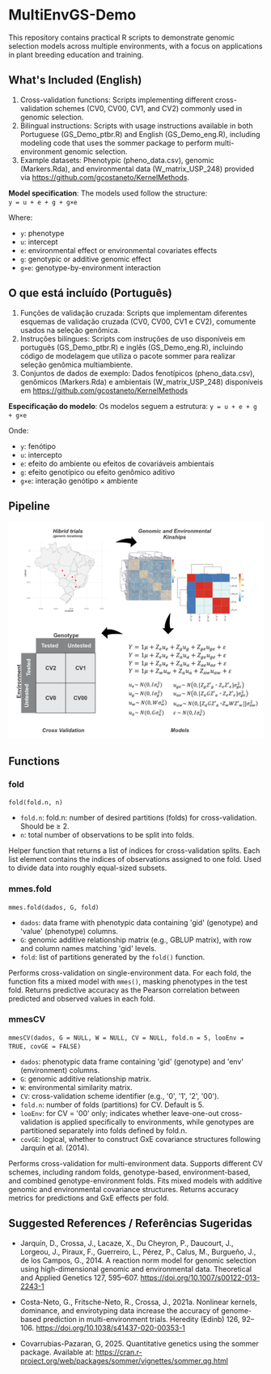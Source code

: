 # MultiEnvGS-Demo
This repository contains practical R scripts to demonstrate genomic selection models across multiple environments, with a focus on applications in plant breeding education and training.

## What's Included (English)
1) Cross-validation functions: Scripts implementing different cross-validation schemes (CV0, CV00, CV1, and CV2) commonly used in genomic selection.
2) Bilingual instructions: Scripts with usage instructions available in both Portuguese (GS_Demo_ptbr.R) and English (GS_Demo_eng.R), including modeling code that uses the sommer package to perform multi-environment genomic selection.
3) Example datasets: Phenotypic (pheno_data.csv), genomic (Markers.Rda), and environmental data (W_matrix_USP_248) provided via https://github.com/gcostaneto/KernelMethods.

**Model specification**: The models used follow the structure:  
`y = u + e + g + g×e`  

Where:  
- `y`: phenotype  
- `u`: intercept  
- `e`: environmental effect or environmental covariates effects  
- `g`: genotypic or additive genomic effect  
- `g×e`: genotype-by-environment interaction 


##  O que está incluído (Português)
1) Funções de validação cruzada: Scripts que implementam diferentes esquemas de validação cruzada (CV0, CV00, CV1 e CV2), comumente usados na seleção genômica.
2) Instruções bilíngues: Scripts com instruções de uso disponíveis em português (GS_Demo_ptbr.R) e inglês (GS_Demo_eng.R), incluindo código de modelagem que utiliza o pacote sommer para realizar seleção genômica multiambiente.
3) Conjuntos de dados de exemplo: Dados fenotípicos (pheno_data.csv), genômicos (Markers.Rda) e ambientais (W_matrix_USP_248) disponíveis em https://github.com/gcostaneto/KernelMethods

**Especificação do modelo**: Os modelos seguem a estrutura:
`y = u + e + g + g×e`  

Onde:
- `y`: fenótipo
- `u`: intercepto
- `e`: efeito do ambiente ou efeitos de covariáveis ambientais
- `g`: efeito genotípico ou efeito genômico aditivo
- `g×e`: interação genótipo × ambiente

## Pipeline
<img src="Pipeline.png" alt="Esquema geral da análise" width="700">

## Functions
### fold
`fold(fold.n, n)`

- `fold.n`: fold.n: number of desired partitions (folds) for cross-validation. Should be ≥ 2.
- `n`: total number of observations to be split into folds.

Helper function that returns a list of indices for cross-validation splits.
Each list element contains the indices of observations assigned to one fold.
Used to divide data into roughly equal-sized subsets.


### mmes.fold  
`mmes.fold(dados, G, fold)`

- `dados`: data frame with phenotypic data containing 'gid' (genotype) and 'value' (phenotype) columns.  
- `G`: genomic additive relationship matrix (e.g., GBLUP matrix), with row and column names matching 'gid' levels.  
- `fold`: list of partitions generated by the `fold()` function.  

Performs cross-validation on single-environment data. For each fold, the function fits a mixed model with `mmes()`, masking phenotypes in the test fold. Returns predictive accuracy as the Pearson correlation between predicted and observed values in each fold.

### mmesCV  
`mmesCV(dados, G = NULL, W = NULL, CV = NULL, fold.n = 5, looEnv = TRUE, covGE = FALSE)`

- `dados`: phenotypic data frame containing 'gid' (genotype) and 'env' (environment) columns.  
- `G`: genomic additive relationship matrix.  
- `W`: environmental similarity matrix.  
- `CV`: cross-validation scheme identifier (e.g., '0', '1', '2', '00').  
- `fold.n`: number of folds (partitions) for CV. Default is 5.  
- `looEnv`: for CV = '00' only; indicates whether leave-one-out cross-validation is applied specifically to environments, while genotypes are partitioned separately into folds defined by fold.n.  
- `covGE`: logical, whether to construct GxE covariance structures following Jarquín et al. (2014).  

Performs cross-validation for multi-environment data.
Supports different CV schemes, including random folds, genotype-based, environment-based, and combined genotype-environment folds.
Fits mixed models with additive genomic and environmental covariance structures.
Returns accuracy metrics for predictions and GxE effects per fold.

##  Suggested References / Referências Sugeridas
- Jarquín, D., Crossa, J., Lacaze, X., Du Cheyron, P., Daucourt, J., Lorgeou, J., Piraux, F., Guerreiro, L., Pérez, P., Calus, M., Burgueño, J., de los Campos, G., 2014. A reaction norm model for genomic selection using high-dimensional genomic and environmental data. Theoretical and Applied Genetics 127, 595–607. https://doi.org/10.1007/s00122-013-2243-1

- Costa-Neto, G., Fritsche-Neto, R., Crossa, J., 2021a. Nonlinear kernels, dominance, and envirotyping data increase the accuracy of genome-based prediction in multi-environment trials. Heredity (Edinb) 126, 92–106. https://doi.org/10.1038/s41437-020-00353-1

- Covarrubias-Pazaran, G, 2025. Quantitative genetics using the sommer package. Available at: https://cran.r-project.org/web/packages/sommer/vignettes/sommer.qg.html
